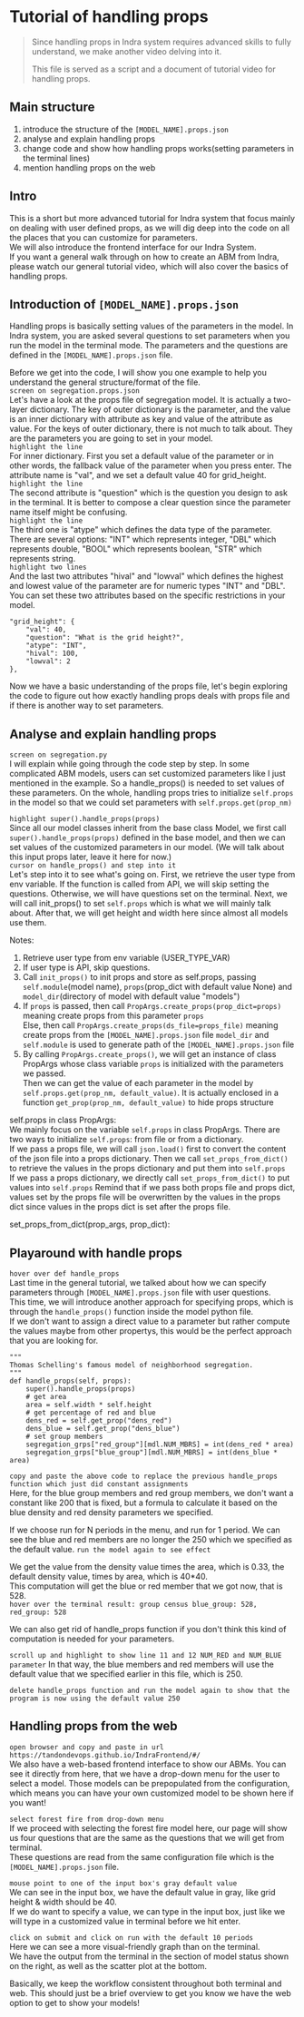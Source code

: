 # Tutorial of handling props

> Since handling props in Indra system requires advanced skills to fully understand, 
> we make another video delving into it.
>
> This file is served as a script and a document of tutorial video for handling props.

## Main structure
1. introduce the structure of the `[MODEL_NAME].props.json`
2. analyse and explain handling props
3. change code and show how handling props works(setting parameters in the terminal lines)
4. mention handling props on the web

## Intro
This is a short but more advanced tutorial for Indra system that focus mainly on dealing with user defined props, 
as we will dig deep into the code on all the places that you can customize for parameters.  
We will also introduce the frontend interface for our Indra System.  
If you want a general walk through on how to create an ABM from Indra, please watch our general tutorial video, which will also cover the basics of handling props. 

## Introduction of `[MODEL_NAME].props.json`
Handling props is basically setting values of the parameters in the model. In Indra system, you are asked several
questions to set parameters when you run the model in the terminal mode. The parameters and the questions are 
defined in the `[MODEL_NAME].props.json` file.  

Before we get into the code, I will show you one example to help you understand the general structure/format of the file.  
`screen on segregation.props.json`  
Let's have a look at the props file of segregation model.
It is actually a two-layer dictionary. The key of outer dictionary is the parameter, and the value is an inner
dictionary with attribute as key and value of the attribute as value.
For the keys of outer dictionary, there is not much to talk about. They are the parameters you are going to set in your
model.  
`highlight the line`  
For inner dictionary. First you set a default value of the parameter or in other words, the fallback value of the
parameter when you press enter. The attribute name is "val", and we set a default value 40 for grid_height.  
`highlight the line`  
The second attribute is "question" which is the question you design to ask in the terminal. 
It is better to compose a clear question since the parameter name itself might be confusing.  
`highlight the line`  
The third one is "atype" which defines the data type of the parameter. There are several options: "INT" which represents
integer, "DBL" which represents double, "BOOL" which represents boolean, "STR" which represents string.  
`highlight two lines`  
And the last two attributes "hival" and "lowval" which defines the 
highest and lowest value of the parameter are for numeric types "INT" and "DBL".
You can set these two attributes based on the specific restrictions in your model.
```
"grid_height": {
    "val": 40,
    "question": "What is the grid height?",
    "atype": "INT",
    "hival": 100,
    "lowval": 2
},
```

Now we have a basic understanding of the props file, let's begin exploring the code to figure out how exactly handling
props deals with props file and if there is another way to set parameters.

## Analyse and explain handling props
`screen on segregation.py`  
I will explain while going through the code step by step. In some complicated ABM models, users can set customized
parameters like I just mentioned in the example. So a handle_props() is needed to set values of these parameters.
On the whole, handling props tries to initialize `self.props` in the model so that we could set parameters with `self.props.get(prop_nm)`  

`highlight super().handle_props(props)`  
Since all our model classes inherit from the base class Model, we first call `super().handle_props(props)` defined in the base model,
and then we can set values of the customized parameters in our model. (We will talk about this input props later, leave it here for now.)  
`cursor on handle_props() and step into it`  
Let's step into it to see what's going on.
First, we retrieve the user type from env variable. If the function is called from API, we will skip setting the questions.
Otherwise, we will have questions set on the terminal.
Next, we will call init_props() to set `self.props` which is what we will mainly talk about.
After that, we will get height and width here since almost all models use them.

Notes:
1. Retrieve user type from env variable (USER_TYPE_VAR)
2. If user type is API, skip questions.
3. Call `init_props()` to init props and store as self.props, passing `self.module`(model name), `props`(prop_dict with default value None)
   and `model_dir`(directory of model with default value "models")
4. If `props` is passed, then call `PropArgs.create_props(prop_dict=props)` meaning create props from this parameter `props`  
   Else, then call `PropArgs.create_props(ds_file=props_file)` meaning create props from the `[MODEL_NAME].props.json` file
   `model_dir` and `self.module` is used to generate path of the `[MODEL_NAME].props.json` file
5. By calling `PropArgs.create_props()`, we will get an instance of class PropArgs whose class variable `props` is initialized with the parameters we passed.   
   Then we can get the value of each parameter in the model by `self.props.get(prop_nm, default_value)`. 
   It is actually enclosed in a function `get_prop(prop_nm, default_value)` to hide props structure

self.props in class PropArgs:    
We mainly focus on the variable `self.props` in class PropArgs. There are two ways to initialize `self.props`: from file or from a dictionary.  
If we pass a props file, we will call `json.load()` first to convert the content of the json file into a props dictionary.
Then we call `set_props_from_dict()` to retrieve the values in the props dictionary and put them into `self.props`  
If we pass a props dictionary, we directly call `set_props_from_dict()` to put values into `self.props`
Remind that if we pass both props file and props dict, values set by the props file will be overwritten by the values in
the props dict since values in the props dict is set after the props file.

set_props_from_dict(prop_args, prop_dict):

## Playaround with handle props
`hover over def handle_props`  
Last time in the general tutorial, we talked about how we can specify parameters through `[MODEL_NAME].props.json` file with user questions.  
This time, we will introduce another approach for specifying props, which is through the `handle_props()` function inside the model python file.  
If we don't want to assign a direct value to a parameter but rather compute the values maybe from other propertys, this would be the perfect approach that you are looking for.  

```
"""
Thomas Schelling's famous model of neighborhood segregation.
"""
def handle_props(self, props):
    super().handle_props(props)
    # get area
    area = self.width * self.height
    # get percentage of red and blue
    dens_red = self.get_prop("dens_red")
    dens_blue = self.get_prop("dens_blue")
    # set group members
    segregation_grps["red_group"][mdl.NUM_MBRS] = int(dens_red * area)
    segregation_grps["blue_group"][mdl.NUM_MBRS] = int(dens_blue * area)
```

`copy and paste the above code to replace the previous handle_props function which just did constant assignments`  
Here, for the blue group members and red group members, we don't want a constant like 200 that is fixed, but a formula to calculate it based on the blue density and red density parameters we specified.   

If we choose run for N periods in the menu, and run for 1 period. We can see the blue and red members are no longer the 250 which we specified as the default value. 
`run the model again to see effect`

We get the value from the density value times the area, which is 0.33, the default density value, times by area, which is 40*40.   
This computation will get the blue or red member that we got now, that is 528.   
`hover over the terminal result: group census blue_group: 528, red_group: 528`

We can also get rid of handle_props function if you don't think this kind of computation is needed for your parameters. 

`scroll up and highlight to show line 11 and 12 NUM_RED and NUM_BLUE parameter`
In that way, the blue members and red members will use the default value that we specified earlier in this file, which is 250. 

`delete handle_props function and run the model again to show that the program is now using the default value 250`

## Handling props from the web
`open browser and copy and paste in url https://tandondevops.github.io/IndraFrontend/#/`  
We also have a web-based frontend interface to show our ABMs. You can see it directly from here, that we have a drop-down menu for the user to select a model. 
Those models can be prepopulated from the configuration, which means you can have your own customized model to be shown here if you want!

`select forest fire from drop-down menu`  
If we proceed with selecting the forest fire model here, our page will show us four questions that are the same as the questions that we will get from terminal.  
These questions are read from the same configuration file which is the `[MODEL_NAME].props.json` file. 

`mouse point to one of the input box's gray default value`  
We can see in the input box, we have the default value in gray, like grid height & width should be 40.   
If we do want to specify a value, we can type in the input box, just like we will type in a customized value in terminal before we hit enter.

`click on submit and click on run with the default 10 periods`  
Here we can see a more visual-friendly graph than on the terminal.   
We have the output from the terminal in the section of model status shown on the right, as well as the scatter plot at the bottom. 

Basically, we keep the workflow consistent throughout both terminal and web. This should just be a brief overview to get you know we have the web option to get to show your models!
